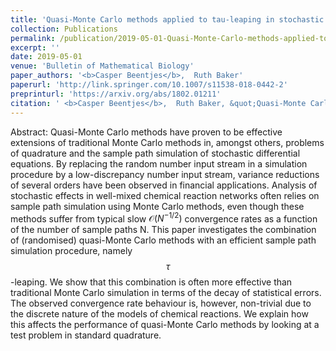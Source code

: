 ```yaml
---
title: 'Quasi-Monte Carlo methods applied to tau-leaping in stochastic biological systems'
collection: Publications
permalink: /publication/2019-05-01-Quasi-Monte-Carlo-methods-applied-to-tau-leaping-in-stochastic-biological-systems
excerpt: ''
date: 2019-05-01
venue: 'Bulletin of Mathematical Biology'
paper_authors: '<b>Casper Beentjes</b>,  Ruth Baker'
paperurl: 'http://link.springer.com/10.1007/s11538-018-0442-2'
preprinturl: 'https://arxiv.org/abs/1802.01211'
citation: ' <b>Casper Beentjes</b>,  Ruth Baker, &quot;Quasi-Monte Carlo methods applied to tau-leaping in stochastic biological systems.&quot; Bulletin of Mathematical Biology 81 (8), 2931-2959 (2019).'
---
```

Abstract:
Quasi-Monte Carlo methods have proven to be effective extensions of traditional Monte Carlo methods in, amongst others, problems of quadrature and the sample path simulation of stochastic differential equations. By replacing the random number input stream in a simulation procedure by a low-discrepancy number input stream, variance reductions of several orders have been observed in financial applications. Analysis of stochastic effects in well-mixed chemical reaction networks often relies on sample path simulation using Monte Carlo methods, even though these methods suffer from typical slow $\mathcal{O}(N^{-1/2})$ convergence rates as a function of the number of sample paths N. This paper investigates the combination of (randomised) quasi-Monte Carlo methods with an efficient sample path simulation procedure, namely $$\tau$$ -leaping. We show that this combination is often more effective than traditional Monte Carlo simulation in terms of the decay of statistical errors. The observed convergence rate behaviour is, however, non-trivial due to the discrete nature of the models of chemical reactions. We explain how this affects the performance of quasi-Monte Carlo methods by looking at a test problem in standard quadrature.
